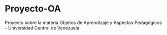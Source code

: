 # Proyecto-OA
Proyecto sobre la materia Objetos de Aprendizaje y Aspectos Pedagógicos - Universidad Central de Venezuela
